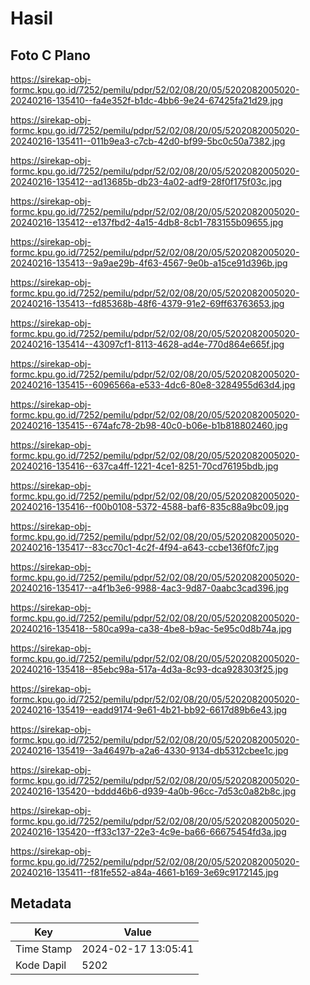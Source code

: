 # Hasil

## Foto C Plano

https://sirekap-obj-formc.kpu.go.id/7252/pemilu/pdpr/52/02/08/20/05/5202082005020-20240216-135410--fa4e352f-b1dc-4bb6-9e24-67425fa21d29.jpg

https://sirekap-obj-formc.kpu.go.id/7252/pemilu/pdpr/52/02/08/20/05/5202082005020-20240216-135411--011b9ea3-c7cb-42d0-bf99-5bc0c50a7382.jpg

https://sirekap-obj-formc.kpu.go.id/7252/pemilu/pdpr/52/02/08/20/05/5202082005020-20240216-135412--ad13685b-db23-4a02-adf9-28f0f175f03c.jpg

https://sirekap-obj-formc.kpu.go.id/7252/pemilu/pdpr/52/02/08/20/05/5202082005020-20240216-135412--e137fbd2-4a15-4db8-8cb1-783155b09655.jpg

https://sirekap-obj-formc.kpu.go.id/7252/pemilu/pdpr/52/02/08/20/05/5202082005020-20240216-135413--9a9ae29b-4f63-4567-9e0b-a15ce91d396b.jpg

https://sirekap-obj-formc.kpu.go.id/7252/pemilu/pdpr/52/02/08/20/05/5202082005020-20240216-135413--fd85368b-48f6-4379-91e2-69ff63763653.jpg

https://sirekap-obj-formc.kpu.go.id/7252/pemilu/pdpr/52/02/08/20/05/5202082005020-20240216-135414--43097cf1-8113-4628-ad4e-770d864e665f.jpg

https://sirekap-obj-formc.kpu.go.id/7252/pemilu/pdpr/52/02/08/20/05/5202082005020-20240216-135415--6096566a-e533-4dc6-80e8-3284955d63d4.jpg

https://sirekap-obj-formc.kpu.go.id/7252/pemilu/pdpr/52/02/08/20/05/5202082005020-20240216-135415--674afc78-2b98-40c0-b06e-b1b818802460.jpg

https://sirekap-obj-formc.kpu.go.id/7252/pemilu/pdpr/52/02/08/20/05/5202082005020-20240216-135416--637ca4ff-1221-4ce1-8251-70cd76195bdb.jpg

https://sirekap-obj-formc.kpu.go.id/7252/pemilu/pdpr/52/02/08/20/05/5202082005020-20240216-135416--f00b0108-5372-4588-baf6-835c88a9bc09.jpg

https://sirekap-obj-formc.kpu.go.id/7252/pemilu/pdpr/52/02/08/20/05/5202082005020-20240216-135417--83cc70c1-4c2f-4f94-a643-ccbe136f0fc7.jpg

https://sirekap-obj-formc.kpu.go.id/7252/pemilu/pdpr/52/02/08/20/05/5202082005020-20240216-135417--a4f1b3e6-9988-4ac3-9d87-0aabc3cad396.jpg

https://sirekap-obj-formc.kpu.go.id/7252/pemilu/pdpr/52/02/08/20/05/5202082005020-20240216-135418--580ca99a-ca38-4be8-b9ac-5e95c0d8b74a.jpg

https://sirekap-obj-formc.kpu.go.id/7252/pemilu/pdpr/52/02/08/20/05/5202082005020-20240216-135418--85ebc98a-517a-4d3a-8c93-dca928303f25.jpg

https://sirekap-obj-formc.kpu.go.id/7252/pemilu/pdpr/52/02/08/20/05/5202082005020-20240216-135419--eadd9174-9e61-4b21-bb92-6617d89b6e43.jpg

https://sirekap-obj-formc.kpu.go.id/7252/pemilu/pdpr/52/02/08/20/05/5202082005020-20240216-135419--3a46497b-a2a6-4330-9134-db5312cbee1c.jpg

https://sirekap-obj-formc.kpu.go.id/7252/pemilu/pdpr/52/02/08/20/05/5202082005020-20240216-135420--bddd46b6-d939-4a0b-96cc-7d53c0a82b8c.jpg

https://sirekap-obj-formc.kpu.go.id/7252/pemilu/pdpr/52/02/08/20/05/5202082005020-20240216-135420--ff33c137-22e3-4c9e-ba66-66675454fd3a.jpg

https://sirekap-obj-formc.kpu.go.id/7252/pemilu/pdpr/52/02/08/20/05/5202082005020-20240216-135411--f81fe552-a84a-4661-b169-3e69c9172145.jpg


## Metadata

| Key        | Value               |
| ---------- | ------------------- |
| Time Stamp | 2024-02-17 13:05:41 |
| Kode Dapil | 5202                |



